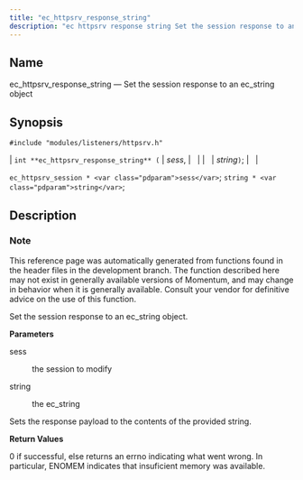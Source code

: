 ```yaml
---
title: "ec_httpsrv_response_string"
description: "ec httpsrv response string Set the session response to an ec string object int ec httpsrv response string sess string ec httpsrv session sess string string This reference page was automatically generated from functions found in the header files in the development branch The function described here may not exist..."
---
```


<a name="apis.ec_httpsrv_response_string"></a> 
## Name

ec_httpsrv_response_string — Set the session response to an ec_string object

## Synopsis

`#include "modules/listeners/httpsrv.h"`

| `int **ec_httpsrv_response_string** (` | <var class="pdparam">sess</var>, |   |
|   | <var class="pdparam">string</var>`)`; |   |

`ec_httpsrv_session * <var class="pdparam">sess</var>`;
`string * <var class="pdparam">string</var>`;<a name="idp53203696"></a> 
## Description

### Note

This reference page was automatically generated from functions found in the header files in the development branch. The function described here may not exist in generally available versions of Momentum, and may change in behavior when it is generally available. Consult your vendor for definitive advice on the use of this function.

Set the session response to an ec_string object.

**<a name="idp53206576"></a> Parameters**

<dl class="variablelist">

<dt>sess</dt>

<dd>

the session to modify

</dd>

<dt>string</dt>

<dd>

the ec_string

</dd>

</dl>

Sets the response payload to the contents of the provided string.

**<a name="idp53211648"></a> Return Values**

0 if successful, else returns an errno indicating what went wrong. In particular, ENOMEM indicates that insuficient memory was available.